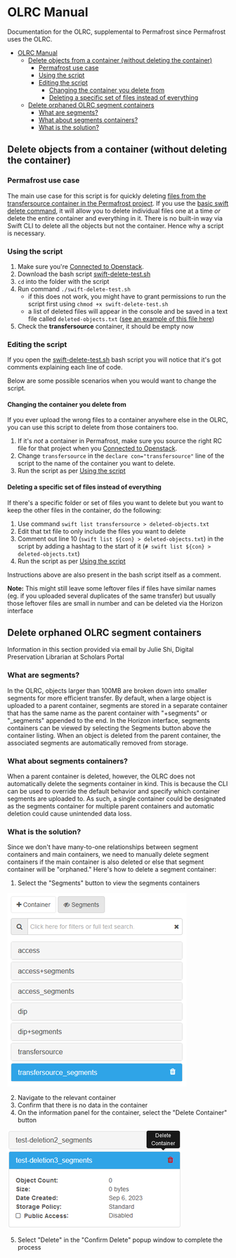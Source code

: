 # OLRC Manual

Documentation for the OLRC, supplemental to Permafrost since Permafrost uses the OLRC.

- [OLRC Manual](#olrc-manual)
  - [Delete objects from a container (without deleting the container)](#delete-objects-from-a-container-without-deleting-the-container)
    - [Permafrost use case](#permafrost-use-case)
    - [Using the script](#using-the-script)
    - [Editing the script](#editing-the-script)
      - [Changing the container you delete from](#changing-the-container-you-delete-from)
      - [Deleting a specific set of files instead of everything](#deleting-a-specific-set-of-files-instead-of-everything)
  - [Delete orphaned OLRC segment containers](#delete-orphaned-olrc-segment-containers)
    - [What are segments?](#what-are-segments)
    - [What about segments containers?](#what-about-segments-containers)
    - [What is the solution?](#what-is-the-solution)

## Delete objects from a container (without deleting the container)

### Permafrost use case

The main use case for this script is for quickly deleting [files from the transfersource container in the Permafrost project](/docs/olivia-cheat-sheet.md#deleting-the-transfer-from-your-computer-and-horizon). If you use the [basic swift delete command](https://docs.openstack.org/python-swiftclient/latest/cli/index.html#swift-delete), it will allow you to delete individual files one at a time _or_ delete the entire container and everything in it. There is no built-in way via Swift CLI to delete all the objects but not the container. Hence why a script is necessary.

### Using the script

1. Make sure you're [Connected to Openstack](/docs/technical-setup.md#connecting-to-openstack).
2. Download the bash script [swift-delete-test.sh](/scripts/swift-delete-test.sh)
3. `cd` into the folder with the script
4. Run command `./swift-delete-test.sh`
   - if this does not work, you might have to grant permissions to run the script first using `chmod +x swift-delete-test.sh`
   - a list of deleted files will appear in the console and be saved in a text file called `deleted-objects.txt` ([see an example of this file here](/scripts/deleted-objects.txt))
5. Check the **transfersource** container, it should be empty now

### Editing the script

If you open the [swift-delete-test.sh](/scripts/swift-delete-test.sh) bash script you will notice that it's got comments explaining each line of code.

Below are some possible scenarios when you would want to change the script.

#### Changing the container you delete from

If you ever upload the wrong files to a container anywhere else in the OLRC, you can use this script to delete from those containers too.

1. If it's _not_ a container in Permafrost, make sure you source the right RC file for that project when you [Connected to Openstack](/docs/technical-setup.md#connecting-to-openstack).
2. Change `transfersource` in the `declare con="transfersource"` line of the script to the name of the container you want to delete.
3. Run the script as per [Using the script](#using-the-script)

#### Deleting a specific set of files instead of everything

If there's a specific folder or set of files you want to delete but you want to keep the other files in the container, do the following:

1. Use command `swift list transfersource > deleted-objects.txt`
2. Edit that txt file to only include the files you want to delete
3. Comment out line 10 (`swift list ${con} > deleted-objects.txt`) in the script by adding a hashtag to the start of it (`# swift list ${con} > deleted-objects.txt`)
4. Run the script as per [Using the script](#using-the-script)

Instructions above are also present in the bash script itself as a comment.

**Note:** This might still leave some leftover files if files have similar names (eg. if you uploaded several duplicates of the same transfer) but usually those leftover files are small in number and can be deleted via the Horizon interface

## Delete orphaned OLRC segment containers

Information in this section provided via email by Julie Shi, Digital Preservation Librarian at Scholars Portal

### What are segments?

In the OLRC, objects larger than 100MB are broken down into smaller segments for more efficient transfer. By default, when a large object is uploaded to a parent container, segments are stored in a separate container that has the same name as the parent container with "+segments" or "_segments" appended to the end. In the Horizon interface, segments containers can be viewed by selecting the Segments button above the container listing. When an object is deleted from the parent container, the associated segments are automatically removed from storage.

### What about segments containers?

When a parent container is deleted, however, the OLRC does not automatically delete the segments container in kind. This is because the CLI can be used to override the default behavior and specify which container segments are uploaded to. As such, a single container could be designated as the segments container for multiple parent containers and automatic deletion could cause unintended data loss.

### What is the solution?

Since we don't have many-to-one relationships between segment containers and main containers, we need to manually delete segment containers if the main container is also deleted or else that segment container will be "orphaned." Here's how to delete a segment container:

1. Select the "Segments" button to view the segments containers

![Viewing segment containers in Horizon](../img/olrc-view-segments.png)

2. Navigate to the relevant container
3. Confirm that there is no data in the container
4. On the information panel for the container, select the "Delete Container" button

![Delete Container in the information panel](../img/olrc-delete-segment.png)

5. Select "Delete" in the "Confirm Delete" popup window to complete the process
